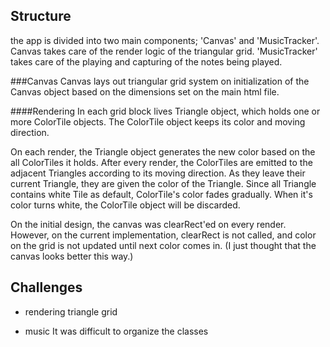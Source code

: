 ## Structure
 the app is divided into two main components; 'Canvas' and 'MusicTracker'. Canvas takes care of the render logic of the triangular grid. 'MusicTracker' takes care of the playing and capturing of the notes being played.

###Canvas
Canvas lays out triangular grid system on initialization of the Canvas object based on the <canvas> dimensions set on the main html file.

####Rendering
In each grid block lives Triangle object, which holds one or more ColorTile objects. The ColorTile object keeps its color and moving direction.

On each render, the Triangle object generates the new color based on the all ColorTiles it holds. After every render, the ColorTiles are emitted to the adjacent Triangles according to its moving direction. As they leave their current Triangle, they are given the color of the Triangle. Since all Triangle contains white Tile as default, ColorTile's color fades gradually. When it's color turns white, the ColorTile object will be discarded.

On the initial design, the canvas was clearRect'ed on every render. However, on the current implementation, clearRect is not called, and color on the grid is not updated until next color comes in. (I just thought that the canvas looks better this way.)

## Challenges

* rendering triangle grid

* music
It was difficult to organize the classes
